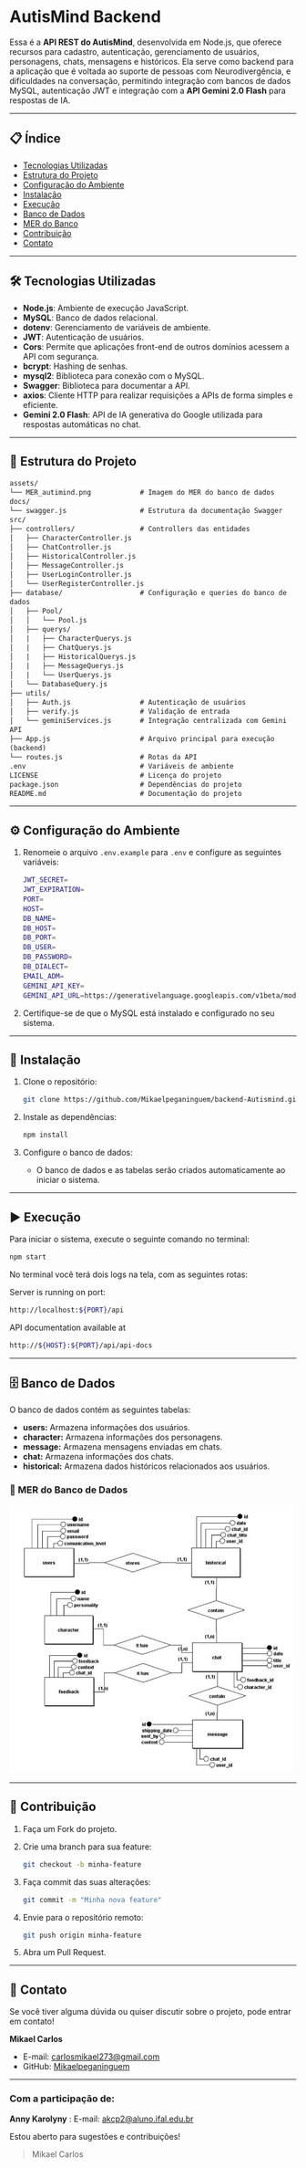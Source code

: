 # AutisMind Backend

Essa é a **API REST do AutisMind**, desenvolvida em Node.js, que oferece recursos para cadastro, autenticação, gerenciamento de usuários, personagens, chats, mensagens e históricos. Ela serve como backend para a aplicação que é voltada ao suporte de pessoas com Neurodivergência, e dificuldades na conversação, permitindo integração com bancos de dados MySQL, autenticação JWT e integração com a **API Gemini 2.0 Flash** para respostas de IA.

---

## 📋 Índice

- [Tecnologias Utilizadas](#tecnologias-utilizadas)
- [Estrutura do Projeto](#estrutura-do-projeto)
- [Configuração do Ambiente](#configuração-do-ambiente)
- [Instalação](#instalação)
- [Execução](#execução)
- [Banco de Dados](#banco-de-dados)
- [MER do Banco](#mer-do-banco-de-dados)
- [Contribuição](#contribuição)
- [Contato](#contato)

---

## 🛠 Tecnologias Utilizadas

- **Node.js**: Ambiente de execução JavaScript.
- **MySQL**: Banco de dados relacional.
- **dotenv**: Gerenciamento de variáveis de ambiente.
- **JWT**: Autenticação de usuários.
- **Cors**: Permite que aplicações front-end de outros domínios acessem a API com segurança.
- **bcrypt**: Hashing de senhas.
- **mysql2**: Biblioteca para conexão com o MySQL.
- **Swagger**: Biblioteca para documentar a API.
- **axios**: Cliente HTTP para realizar requisições a APIs de forma simples e eficiente.
- **Gemini 2.0 Flash**: API de IA generativa do Google utilizada para respostas automáticas no chat.

---

## 📂 Estrutura do Projeto

```plaintext
assets/
└── MER_autimind.png            # Imagem do MER do banco de dados
docs/
└── swagger.js                  # Estrutura da documentação Swagger
src/
├── controllers/                # Controllers das entidades
│   ├── CharacterController.js
│   ├── ChatController.js
│   ├── HistoricalController.js
│   ├── MessageController.js
│   ├── UserLoginController.js
│   └── UserRegisterController.js
├── database/                   # Configuração e queries do banco de dados
│   ├── Pool/
│   │   └── Pool.js
│   ├── querys/
│   |   ├── CharacterQuerys.js
│   |   ├── ChatQuerys.js
│   |   ├── HistoricalQuerys.js
│   |   ├── MessageQuerys.js
│   |   └── UserQuerys.js
│   └── DatabaseQuery.js
├── utils/
│   ├── Auth.js                 # Autenticação de usuários
│   ├── verify.js               # Validação de entrada
│   └── geminiServices.js       # Integração centralizada com Gemini API
├── App.js                      # Arquivo principal para execução (backend)
└── routes.js                   # Rotas da API
.env                            # Variáveis de ambiente
LICENSE                         # Licença do projeto
package.json                    # Dependências do projeto
README.md                       # Documentação do projeto
```

---
## ⚙️ Configuração do Ambiente

1. Renomeie o arquivo `.env.example` para `.env` e configure as seguintes variáveis:

    ```bash
    JWT_SECRET=
    JWT_EXPIRATION=
    PORT=
    HOST=
    DB_NAME=
    DB_HOST=
    DB_PORT=
    DB_USER=
    DB_PASSWORD=
    DB_DIALECT=
    EMAIL_ADM=
    GEMINI_API_KEY=
    GEMINI_API_URL=https://generativelanguage.googleapis.com/v1beta/models/gemini-2.0-flash:generateContent
    ```

2. Certifique-se de que o MySQL está instalado e configurado no seu sistema.

---

## 🚀 Instalação

1. Clone o repositório:
    ```bash
    git clone https://github.com/Mikaelpeganinguem/backend-Autismind.git
    ```

2. Instale as dependências:
    ```bash
    npm install
    ```

3. Configure o banco de dados:
    - O banco de dados e as tabelas serão criados automaticamente ao iniciar o sistema.

---

## ▶️ Execução

Para iniciar o sistema, execute o seguinte comando no terminal:

```bash
npm start
```

No terminal você terá dois logs na tela, com as seguintes rotas:

Server is running on port:
```bash
http://localhost:${PORT}/api
```

API documentation available at 
```bash
http://${HOST}:${PORT}/api/api-docs
```

---

## 🗄 Banco de Dados

O banco de dados contém as seguintes tabelas:

- **users:** Armazena informações dos usuários.
- **character:** Armazena informações dos personagens.
- **message:** Armazena mensagens enviadas em chats.
- **chat:** Armazena informações dos chats.
- **historical:** Armazena dados históricos relacionados aos usuários.


### 🧩 MER do Banco de Dados

<img src="./assets/MER_autimind.png" width=500 heigth=500>

---

## 🤝 Contribuição

1. Faça um Fork do projeto.
2. Crie uma branch para sua feature:
    ```bash
    git checkout -b minha-feature
    ```

3. Faça commit das suas alterações:
    ```bash
    git commit -m "Minha nova feature"
    ```

4. Envie para o repositório remoto:
    ```bash
    git push origin minha-feature
    ```

5. Abra um Pull Request.

---

## 📧 Contato

Se você tiver alguma dúvida ou quiser discutir sobre o projeto, pode entrar em contato!

**Mikael Carlos**
- E-mail: carlosmikael273@gmail.com
- GitHub: [Mikaelpeganinguem](https://github.com/MIkaelpeganinguem)

---

### Com a participação de:
**Anny Karolyny** : E-mail: akcp2@aluno.ifal.edu.br

Estou aberto para sugestões e contribuições!


> Mikael Carlos